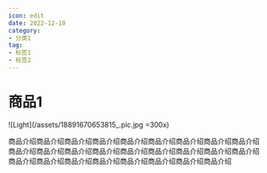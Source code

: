 ```yaml
---
icon: edit
date: 2022-12-10
category:
- 分类1
tag:
- 标签1
- 标签2
---
```


# 商品1

![Light](/assets/18891670653815_.pic.jpg =300x)


商品介绍商品介绍商品介绍商品介绍商品介绍商品介绍商品介绍商品介绍商品介绍商品介绍商品介绍商品介绍商品介绍商品介绍商品介绍商品介绍商品介绍商品介绍商品介绍商品介绍商品介绍商品介绍商品介绍商品介绍商品介绍商品介绍
